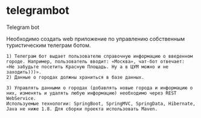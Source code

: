 # telegrambot
Telegram bot

Необходимо создать web приложение по управлению собственным туристическим телеграм ботом.

    1) Телеграм бот выдает пользователю справочную информацию о введенном городе. Например, пользователь вводит: «Москва», чат-бот отвечает:
	«Не забудьте посетить Красную Площадь. Ну а в ЦУМ можно и не заходить)))».
    2) Данные о городах должны храниться в базе данных.
    
    3) Управлять данными о городах (добавлять новые города и информацию о них, изменять и удалять любую информацию) необходимо через REST WebService.
    Используемые технологии: SpringBoot, SpringMVC, SpringData, Hibernate, Java не ниже 1.8. Для сборки проекта использовать Maven.
